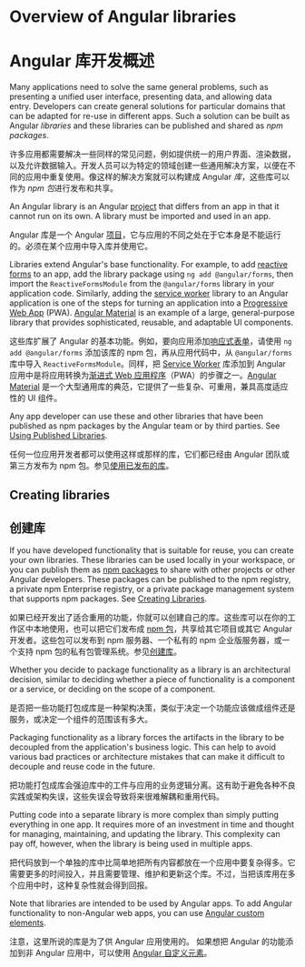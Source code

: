 # Overview of Angular libraries

# Angular 库开发概述

Many applications need to solve the same general problems, such as presenting a unified user interface, presenting data, and allowing data entry.
Developers can create general solutions for particular domains that can be adapted for re-use in different apps.
Such a solution can be built as Angular *libraries* and these libraries can be published and shared as *npm packages*.

许多应用都需要解决一些同样的常见问题，例如提供统一的用户界面、渲染数据，以及允许数据输入。开发人员可以为特定的领域创建一些通用解决方案，以便在不同的应用中重复使用。像这样的解决方案就可以构建成 Angular *库*，这些库可以作为 *npm 包*进行发布和共享。

An Angular library is an Angular [project](guide/glossary#project) that differs from an app in that it cannot run on its own.
A library must be imported and used in an app.

Angular 库是一个 Angular [项目](guide/glossary#project)，它与应用的不同之处在于它本身是不能运行的。必须在某个应用中导入库并使用它。

Libraries extend Angular's base functionality. For example, to add [reactive forms](guide/reactive-forms) to an app, add the library package using `ng add @angular/forms`, then import the `ReactiveFormsModule` from the `@angular/forms` library in your application code.
Similarly, adding the [service worker](guide/service-worker-intro) library to an Angular application is one of the steps for turning an application into a [Progressive Web App](https://developers.google.com/web/progressive-web-apps/) (PWA).
[Angular Material](https://material.angular.io/) is an example of a large, general-purpose library that provides sophisticated, reusable, and adaptable UI components.

这些库扩展了 Angular 的基本功能。例如，要向应用添加[响应式表单](guide/reactive-forms)，请使用 `ng add @angular/forms` 添加该库的 npm 包，再从应用代码中，从 `@angular/forms` 库中导入 `ReactiveFormsModule`。同样，把 [Service Worker](guide/service-worker-intro) 库添加到 Angular 应用中是将应用转换为[渐进式 Web 应用程序](https://developers.google.com/web/progressive-web-apps/)（PWA）的步骤之一。[Angular Material](https://material.angular.io/) 是一个大型通用库的典范，它提供了一些复杂、可重用，兼具高度适应性的 UI 组件。

Any app developer can use these and other libraries that have been published as npm packages by the Angular team or by third parties. See [Using Published Libraries](guide/using-libraries).

任何一位应用开发者都可以使用这样或那样的库，它们都已经由 Angular 团队或第三方发布为 npm 包。参见[使用已发布的库](guide/using-libraries)。

## Creating libraries

## 创建库

If you have developed functionality that is suitable for reuse, you can create your own libraries.
These libraries can be used locally in your workspace, or you can publish them as [npm packages](guide/npm-packages) to share with other projects or other Angular developers.
These packages can be published to the npm registry, a private npm Enterprise registry, or a private package management system that supports npm packages.
See [Creating Libraries](guide/creating-libraries).

如果已经开发出了适合重用的功能，你就可以创建自己的库。这些库可以在你的工作区中本地使用，也可以把它们发布成 [npm 包](guide/npm-packages)，共享给其它项目或其它 Angular 开发者。这些包可以发布到 npm 服务器、一个私有的 npm 企业版服务器，或一个支持 npm 包的私有包管理系统。参见[创建库](guide/creating-libraries)。

Whether you decide to package functionality as a library is an architectural decision, similar to deciding whether a piece of functionality is a component or a service, or deciding on the scope of a component.

是否把一些功能打包成库是一种架构决策，类似于决定一个功能应该做成组件还是服务，或决定一个组件的范围该有多大。

Packaging functionality as a library forces the artifacts in the library to be decoupled from the application's business logic.
This can help to avoid various bad practices or architecture mistakes that can make it difficult to decouple and reuse code in the future.

把功能打包成库会强迫库中的工件与应用的业务逻辑分离。这有助于避免各种不良实践或架构失误，这些失误会导致将来很难解耦和重用代码。

Putting code into a separate library is more complex than simply putting everything in one app.
It requires more of an investment in time and thought for managing, maintaining, and updating the library.
This complexity can pay off, however, when the library is being used in multiple apps.

把代码放到一个单独的库中比简单地把所有内容都放在一个应用中要复杂得多。它需要更多的时间投入，并且需要管理、维护和更新这个库。不过，当把该库用在多个应用中时，这种复杂性就会得到回报。

<div class="alert is-helpful">

Note that libraries are intended to be used by Angular apps.
To add Angular functionality to non-Angular web apps, you can use [Angular custom elements](guide/elements).

注意，这里所说的库是为了供 Angular 应用使用的。
如果想把 Angular 的功能添加到非 Angular 应用中，可以使用 [Angular 自定义元素](guide/elements)。

</div>
